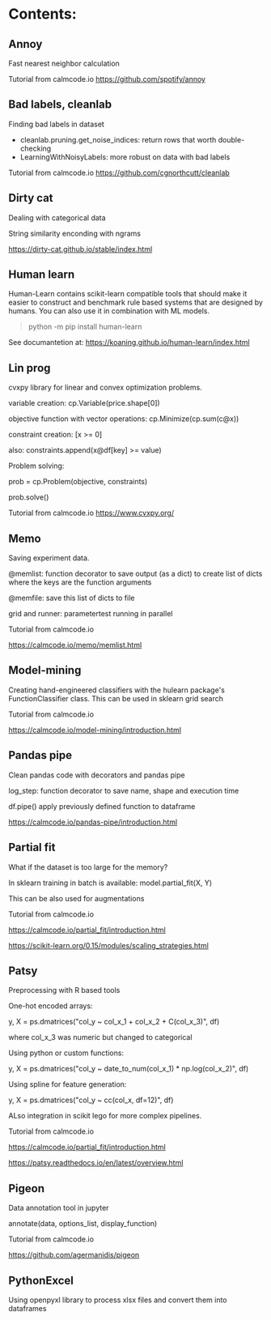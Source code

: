 # Contents:

## Annoy

Fast nearest neighbor calculation

Tutorial from calmcode.io
https://github.com/spotify/annoy


## Bad labels, cleanlab

Finding bad labels in dataset

- cleanlab.pruning.get_noise_indices: return rows that worth double-checking
- LearningWithNoisyLabels: more robust on data with bad labels

Tutorial from calmcode.io
https://github.com/cgnorthcutt/cleanlab


## Dirty cat

Dealing with categorical data

String similarity enconding with ngrams

https://dirty-cat.github.io/stable/index.html


## Human learn

Human-Learn contains scikit-learn compatible tools that should make it easier to construct and benchmark rule based systems that are designed by humans.
You can also use it in combination with ML models.

> python -m pip install human-learn

See documantetion at: https://koaning.github.io/human-learn/index.html

## Lin prog

cvxpy library for linear and convex optimization problems.

variable creation: cp.Variable(price.shape[0])

objective function with vector operations: cp.Minimize(cp.sum(c@x))

constraint creation: [x >= 0]

also: constraints.append(x@df[key] >= value)

Problem solving: 

prob = cp.Problem(objective, constraints)

prob.solve()

Tutorial from calmcode.io
https://www.cvxpy.org/


## Memo

Saving experiment data.

@memlist: function decorator to save output (as a dict) to create list of dicts where the keys are the function arguments

@memfile: save this list of dicts to file

grid and runner: parametertest running in parallel

Tutorial from calmcode.io

https://calmcode.io/memo/memlist.html


## Model-mining

Creating hand-engineered classifiers with the hulearn package's FunctionClassifier class. This can be used in sklearn grid search

Tutorial from calmcode.io

https://calmcode.io/model-mining/introduction.html


## Pandas pipe

Clean pandas code with decorators and pandas pipe

log_step: function decorator to save name, shape and execution time

df.pipe() apply previously defined function to dataframe

https://calmcode.io/pandas-pipe/introduction.html


## Partial fit

What if the dataset is too large for the memory?

In sklearn training in batch is available: model.partial_fit(X, Y)

This can be also used for augmentations

Tutorial from calmcode.io

https://calmcode.io/partial_fit/introduction.html

https://scikit-learn.org/0.15/modules/scaling_strategies.html


## Patsy

Preprocessing with R based tools

One-hot encoded arrays:

y, X = ps.dmatrices("col_y ~ col_x_1 + col_x_2 + C(col_x_3)", df)

where col_x_3 was numeric but changed to categorical

Using python or custom functions:

y, X = ps.dmatrices("col_y ~ date_to_num(col_x_1) * np.log(col_x_2)", df)

Using spline for feature generation:

y, X = ps.dmatrices("col_y ~ cc(col_x, df=12)", df)

ALso integration in scikit lego for more complex pipelines.

Tutorial from calmcode.io

https://calmcode.io/partial_fit/introduction.html

https://patsy.readthedocs.io/en/latest/overview.html


## Pigeon

Data annotation tool in jupyter

annotate(data, options_list, display_function)

Tutorial from calmcode.io

https://github.com/agermanidis/pigeon

## PythonExcel

Using openpyxl library to process xlsx files and convert them into dataframes